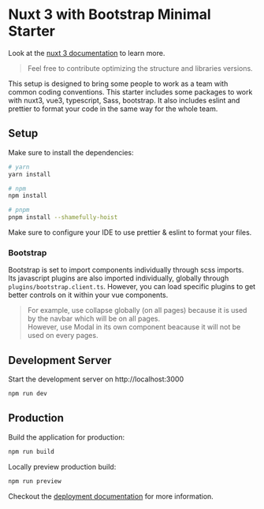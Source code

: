 # Nuxt 3 with Bootstrap Minimal Starter

Look at the [nuxt 3 documentation](https://v3.nuxtjs.org) to learn more.
> Feel free to contribute optimizing the structure and libraries versions.

This setup is designed to bring some people to work as a team with common coding conventions.
This starter includes some packages to work with nuxt3, vue3, typescript, Sass, bootstrap. It also includes eslint and
prettier to format your code in the same way for the whole team.

## Setup

Make sure to install the dependencies:

```bash
# yarn
yarn install

# npm
npm install

# pnpm
pnpm install --shamefully-hoist
```

Make sure to configure your IDE to use prettier & eslint to format your files.

### Bootstrap

Bootstrap is set to import components individually through scss imports.  
Its javascript plugins are also imported individually, globally through `plugins/bootstrap.client.ts`. However, you can
load specific plugins to get better controls on it within your vue components.

> For example, use collapse globally (on all pages) because it is used by the navbar which will be on all pages.  
> However, use Modal in its own component beacause it will not be used on every pages.

## Development Server

Start the development server on http://localhost:3000

```bash
npm run dev
```

## Production

Build the application for production:

```bash
npm run build
```

Locally preview production build:

```bash
npm run preview
```

Checkout the [deployment documentation](https://v3.nuxtjs.org/guide/deploy/presets) for more information.
